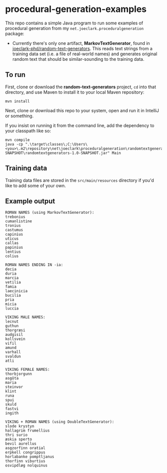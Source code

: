 # procedural-generation-examples

This repo contains a simple Java program to run some examples of procedural generation from my `net.joeclark.proceduralgeneration` package:

- Currently there's only one artifact, **MarkovTextGenerator**, found in [joeclark-phd/random-text-generators](https://github.com/joeclark-phd/random-text-generators).  This reads text strings from a training data set (i.e. a file of real-world names) and generates original random text that should be similar-sounding to the training data. 


## To run
First, clone or download the **random-text-generators** project, `cd` into that directory, and use Maven to install it to your local Maven repository: 

    mvn install

Next, clone or download this repo to your system, open and run it in IntelliJ or something.

If you insist on running it from the command line, add the dependency to your classpath like so:

    mvn compile
    java -cp ".\target\classes\;C:\Users\<you>\.m2\repository\net\joeclark\proceduralgeneration\randomtextgenerators\1.0-SNAPSHOT\randomtextgenerators-1.0-SNAPSHOT.jar" Main

## Training data
Training data files are stored in the `src/main/resources` directory if you'd like to add some of your own.

## Example output

    ROMAN NAMES (using MarkovTextGenerator):
    trebonius
    cumanlistine
    tronius
    castumus
    capinius
    uticus
    callas
    papinius
    lentius
    colius
    
    ROMAN NAMES ENDING IN -ia:
    decia
    duria
    marcia
    vetilia
    famia
    laecinicia
    bucilia
    pria
    micia
    luccia
    
    VIKING MALE NAMES:
    lecnut
    guthun
    thorgræsi
    audgisil
    kollsvein
    vifil
    amund
    varhall
    svaldun
    atli
    
    VIKING FEMALE NAMES:
    thorbjorgunn
    asgöta
    maria
    steinvor
    klint
    runa
    spui
    skuld
    fastvi
    ingith
    
    VIKING + ROMAN NAMES (using DoubleTextGenerator):
    slode krystyn
    hallagrim frumellius
    thri surio
    æskia sperto
    bevil aurellus
    asgzorfinn oratial
    erpkell congrippus
    horlabanke pomptljanus
    thorfinn viburtius
    osvipdløg nolquinus